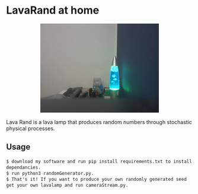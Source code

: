 # LavaRand at home

<div align="center">
  <kbd>
    <img src="https://github.com/SriLikesToSing/LavaRand/blob/main/cryptoLamp/opencv_frame_0.png" />
  </kbd>
</div>


Lava Rand is a lava lamp that produces random numbers through stochastic physical processes.

## Usage

```
$ download my software and run pip install requirements.txt to install dependancies.
$ run python3 randomGenerator.py. 
$ That's it! If you want to produce your own randomly generated seed get your own lavalamp and run cameraStream.py.

```




